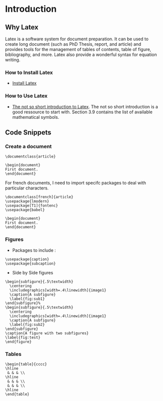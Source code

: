 # Introduction

## Why Latex

Latex is a software system for document preparation. It can be used to create long document \(such as PhD Thesis, report, and article\) and provides tools for the management of tables of contents, table of figure, bibliography, and more. Latex also provide a wonderful syntax for equation writing.

### How to Install Latex

* [Install Latex](https://www.latex-project.org/get/)

### How to Use Latex

* [The not so short introduction to Latex](https://tex.loria.fr/general/lshort2e.pdf). The not so short introduction is a good ressource to start with. Section 3.9 contains the list of available mathematical symbols.

## Code Snippets

### Create a document

```text
\documentclass{article}

\begin{document}
First document.
\end{document}
```

For french documents, I need to import specifc packages to deal with particular characters.

```text
\documentclass[french]{article}
\usepackage{lmodern}
\usepackage[T1]{fontenc}
\usepackage{babel}

\begin{document}
First document.
\end{document}
```

### Figures

* Packages to include : 

```text
\usepackage{caption}
\usepackage{subcaption}
```

* Side by Side figures

```text
\begin{subfigure}{.5\textwidth}
  \centering
  \includegraphics[width=.4\linewidth]{image1}
  \caption{A subfigure}
  \label{fig:sub1}
\end{subfigure}%
\begin{subfigure}{.5\textwidth}
  \centering
  \includegraphics[width=.4\linewidth]{image1}
  \caption{A subfigure}
  \label{fig:sub2}
\end{subfigure}
\caption{A figure with two subfigures}
\label{fig:test}
\end{figure}
```

### Tables

```text
\begin{table}{cccc}
\hline
 & & & \\
\hline
 & & & \\
 & & & \\
\hline
\end{table}
```

